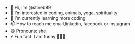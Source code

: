 - 👋 Hi, I’m @stineb89
- 👀 I’m interested in coding, animals, yoga, spirituality
- 🌱 I’m currently learning more coding
- 📫 How to reach me email,linkedin, facebook or instagram
- 😄 Pronouns: she
- ⚡ Fun fact: I am funny 👱🏻‍♀️

<!---
stineb89/stineb89 is a ✨ special ✨ repository because its `README.md` (this file) appears on your GitHub profile.
You can click the Preview link to take a look at your changes.
--->
